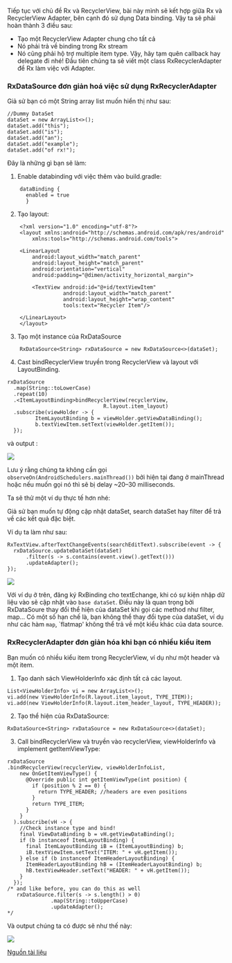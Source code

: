 Tiếp tục với chủ đề Rx và RecyclerView, bài này mình sẽ kết hợp giữa Rx và RecyclerView Adapter, bên cạnh đó sử dụng Data binding. Vậy ta sẽ phải hoàn thành 3 điều sau:
- Tạo một RecyclerView Adapter chung cho tất cả
- Nó phải trả về binding trong Rx stream
- Nó cũng phải hộ trợ multiple item type.
Vậy, hãy tạm quên callback hay delegate đi nhé!
Đầu tiên chúng ta sẽ viết một class RxRecyclerAdapter để Rx làm việc với Adapter. 
### RxDataSource đơn giản hoá việc sử dụng RxRecyclerAdapter
Giả sử bạn có một String array list muốn hiển thị như sau:
```
//Dummy DataSet
dataSet = new ArrayList<>();
dataSet.add("this");
dataSet.add("is");
dataSet.add("an");
dataSet.add("example");
dataSet.add("of rx!");
```
Đây là những gì bạn sẽ làm:
1. Enable databinding với việc thêm vào build.gradle:
```
    dataBinding {
      enabled = true
      }
```
2. Tạo layout:
```
    <?xml version="1.0" encoding="utf-8"?>
    <layout xmlns:android="http://schemas.android.com/apk/res/android"
        xmlns:tools="http://schemas.android.com/tools">

    <LinearLayout
        android:layout_width="match_parent"
        android:layout_height="match_parent"
        android:orientation="vertical"
        android:padding="@dimen/activity_horizontal_margin">

        <TextView android:id="@+id/textViewItem"
                  android:layout_width="match_parent"
                  android:layout_height="wrap_content"
                  tools:text="Recycler Item"/>

    </LinearLayout>
    </layout>
```
    
3.  Tạo một instance của RxDataSource
 ```
     RxDataSource<String> rxDataSource = new RxDataSource<>(dataSet);
 ```
4. Cast bindRecyclerView truyền trong RecyclerView và layout với LayoutBinding.
```
rxDataSource
  .map(String::toLowerCase)
  .repeat(10)
  .<ItemLayoutBinding>bindRecyclerView(recyclerView,
                               R.layout.item_layout)
  .subscribe(viewHolder -> {
         ItemLayoutBinding b = viewHolder.getViewDataBinding();
         b.textViewItem.setText(viewHolder.getItem());
  });
```
và output :

![](https://images.viblo.asia/1c79054f-9a18-4b4e-9670-022e9bfbb570.png)

Lưu ý rằng chúng ta không cần gọi
`observeOn(AndroidSchedulers.mainThread())`
bởi hiện tại đang ở mainThread hoặc nếu muốn gọi nó thì sẽ bị delay ~20–30 milliseconds.

Ta sẽ thử một ví dụ thực tế hơn nhé:

Giả sử bạn muốn tự động cập nhật dataSet, search dataSet hay filter để trả về các kết quả đặc biệt.

Ví dụ ta làm như sau:
```
RxTextView.afterTextChangeEvents(searchEditText).subscribe(event -> {
  rxDataSource.updateDataSet(dataSet) 
      .filter(s -> s.contains(event.view().getText()))
      .updateAdapter();
});
```

![](https://images.viblo.asia/4384bb46-ede3-43b1-8d28-e83d90e8d54c.gif)

Với ví dụ ở trên, đăng ký RxBinding cho textEchange, khi có sự kiện nhập dữ liệu vào sẽ cập nhật vào `base dataSet`. Điều này là quan trọng bởi RxDataSoure thay đổi thể hiện của dataSet khi gọi các method như filter, map...
Có một số hạn chế là, bạn không thể thay đổi type của dataSet, ví dụ như các hàm `map`, `flatmap' không thể trả về một kiểu khác của data source. 
###     RxRecyclerAdapter đơn giản hóa khi bạn có nhiều kiểu item

Bạn muốn có nhiều kiểu item trong RecyclerView, ví dụ như một header và một item.
1. Tạo danh sách ViewHolderInfo xác định tất cả các layout.
```
List<ViewHolderInfo> vi = new ArrayList<>();
vi.add(new ViewHolderInfo(R.layout.item_layout, TYPE_ITEM)); 
vi.add(new ViewHolderInfo(R.layout.item_header_layout, TYPE_HEADER));
```
2. Tạo thể hiện của RxDataSource:
```
RxDataSource<String> rxDataSource = new RxDataSource<>(dataSet);
```

3. Call bindRecyclerView và truyền vào recyclerView, viewHolderInfo và implement getItemViewType:
```
rxDataSource
.bindRecyclerView(recyclerView, viewHolderInfoList,
    new OnGetItemViewType() {
      @Override public int getItemViewType(int position) {
        if (position % 2 == 0) {
          return TYPE_HEADER; //headers are even positions
        }
        return TYPE_ITEM;
      }
    }
  ).subscribe(vH -> {
    //Check instance type and bind!
    final ViewDataBinding b = vH.getViewDataBinding();
    if (b instanceof ItemLayoutBinding) {
      final ItemLayoutBinding iB = (ItemLayoutBinding) b;
      iB.textViewItem.setText("ITEM: " + vH.getItem());
    } else if (b instanceof ItemHeaderLayoutBinding) {
      ItemHeaderLayoutBinding hB = (ItemHeaderLayoutBinding) b;
      hB.textViewHeader.setText("HEADER: " + vH.getItem());
    }
  });
/* and like before, you can do this as well 
   rxDataSource.filter(s -> s.length() > 0) 
              .map(String::toUpperCase)
              .updateAdapter();
*/
```

Và output chúng ta có được sẽ như thế này:

![](https://images.viblo.asia/b0ba86b6-fab1-4559-8b89-30a6dcd4260f.png)

[Nguồn tài liệu](https://medium.freecodecamp.org/simplifying-recyclerview-adapters-with-rx-databinding-f02ebed0b386)